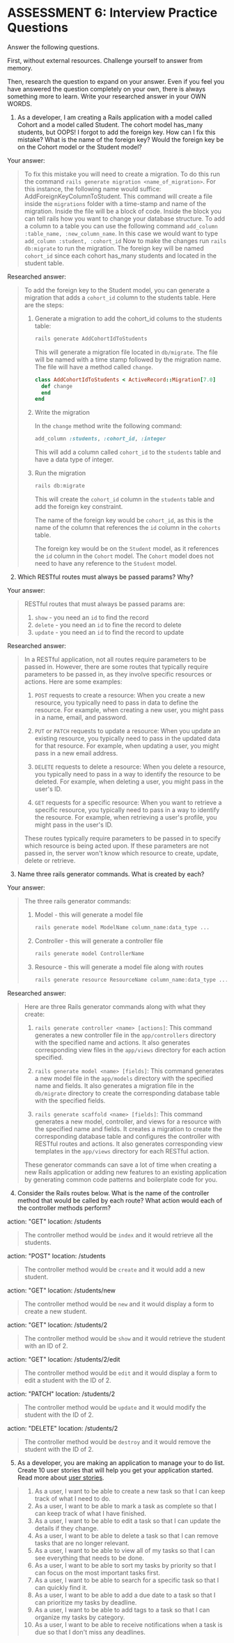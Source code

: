 # ASSESSMENT 6: Interview Practice Questions

Answer the following questions.

First, without external resources. Challenge yourself to answer from memory.

Then, research the question to expand on your answer. Even if you feel you have answered the question completely on your own, there is always something more to learn. Write your researched answer in your OWN WORDS.

1. As a developer, I am creating a Rails application with a model called Cohort and a model called Student. The cohort model has_many students, but OOPS! I forgot to add the foreign key. How can I fix this mistake? What is the name of the foreign key? Would the foreign key be on the Cohort model or the Student model?

Your answer:


> To fix this mistake you will need to create a migration. To do this run the command `rails generate migration <name_of_migration>`. For this instance, the following name would suffice: AddForeignKeyColumnToStudent. This command will create a file inside the `migrations` folder with a time-stamp and name of the migration. Inside the file will be a block of code. Inside the block you can tell rails how you want to change your database structure. To add a column to a table you can use the following command `add_column :table_name, :new_column_name`. In this case we would want to type `add_column :student, :cohort_id` Now to make the changes run `rails db:migrate` to run the migration. The foreign key will be named `cohort_id` since each cohort has_many students and located in the student table. 

Researched answer:

> To add the foreign key to the Student model, you can generate a migration that adds a `cohort_id` column to the students table. Here are the steps:
>
> 1. Generate a migration to add the cohort_id colums to the students table:
>
>    ```bash
>    rails generate AddCohortIdToStudents
>    ```
>
>    This will generate a migration file located in `db/migrate`. The file will be named with a time stamp followed by the migration name. The file will have a method called `change`.
>
>    ```ruby
>    class AddCohortIdToStudents < ActiveRecord::Migration[7.0]
>      def change
>      end
>    end
>    ```
>
>2. Write the migration
>
>    In the `change` method write the following command:
>
>    ```ruby
>    add_column :students, :cohort_id, :integer
>    ```
>
>    This will add a column called `cohort_id` to the `students` table and have a data type of integer.
>
> 3. Run the migration
>
>    ```bash
>    rails db:migrate
>    ```
>
>    This will create the `cohort_id` column in the `students` table and add the foreign key constraint.
>
>    The name of the foreign key would be `cohort_id`, as this is the name of the column that references the `id` column in the `cohorts` table.
>
>    The foreign key would be on the `Student` model, as it references the `id` column in the `Cohort` model. The `Cohort` model does not need to have any reference to the `Student` model.

2. Which RESTful routes must always be passed params? Why?

Your answer:

> RESTful routes that must always be passed params are:
> 1. `show` - you need an `id` to find the record
> 2. `delete` - you need an `id` to fine the record to delete
> 3. `update` - you need an `id` to find the record to update

Researched answer:

> In a RESTful application, not all routes require parameters to be passed in. However, there are some routes that typically require parameters to be passed in, as they involve specific resources or actions. Here are some examples:
> 
> 1. `POST` requests to create a resource: When you create a new resource, you typically need to pass in data to define the resource. For example, when creating a new user, you might pass in a name, email, and password.
> 
> 2. `PUT` or `PATCH` requests to update a resource: When you update an existing resource, you typically need to pass in the updated data for that resource. For example, when updating a user, you might pass in a new email address.
> 
> 3. `DELETE` requests to delete a resource: When you delete a resource, you typically need to pass in a way to identify the resource to be deleted. For example, when deleting a user, you might pass in the user's ID.
> 
> 4. `GET` requests for a specific resource: When you want to retrieve a specific resource, you typically need to pass in a way to identify the resource. For example, when retrieving a user's profile, you might pass in the user's ID.
>
> These routes typically require parameters to be passed in to specify which resource is being acted upon. If these parameters are not passed in, the server won't know which resource to create, update, delete or retrieve.

3. Name three rails generator commands. What is created by each?

Your answer:

>    The three rails generator commands:
>    1. Model - this will generate a model file
>
>        ```bash
>        rails generate model ModelName column_name:data_type ...
>        ```
>    2. Controller - this will generate a controller file
>
>        ```bash
>        rails generate model ControllerName
>        ```
>    2. Resource - this will generate a model file along with routes
>
>        ```bash
>        rails generate resource ResourceName column_name:data_type ...
>        ```

Researched answer:

> Here are three Rails generator commands along with what they create:
> 
> 1. `rails generate controller <name> [actions]`: This command generates a new controller file in the `app/controllers` directory with the specified name and actions. It also generates corresponding view files in the `app/views` directory for each action specified.
> 
> 2. `rails generate model <name> [fields]`: This command generates a new model file in the `app/models` directory with the specified name and fields. It also generates a migration file in the `db/migrate` directory to create the corresponding database table with the specified fields.
> 
> 3. `rails generate scaffold <name> [fields]`: This command generates a new model, controller, and views for a resource with the specified name and fields. It creates a migration to create the corresponding database table and configures the controller with RESTful routes and actions. It also generates corresponding view templates in the `app/views` directory for each RESTful action. 
> 
> These generator commands can save a lot of time when creating a new Rails application or adding new features to an existing application by generating common code patterns and boilerplate code for you.

4. Consider the Rails routes below. What is the name of the controller method that would be called by each route? What action would each of the controller methods perform?

action: "GET" location: /students

> The controller method would be `index` and it would retrieve all the students.

action: "POST" location: /students

> The controller method would be `create` and it would add a new student.

action: "GET" location: /students/new

> The controller method would be `new` and it would display a form to create a new student.

action: "GET" location: /students/2

> The controller method would be `show` and it would retrieve the student with an ID of 2.

action: "GET" location: /students/2/edit

> The controller method would be `edit` and it would display a form to edit a student with the ID of 2.

action: "PATCH" location: /students/2

> The controller method would be `update` and it would modify the student with the ID of 2.

action: "DELETE" location: /students/2

> The controller method would be `destroy` and it would remove the student with the ID of 2.

5. As a developer, you are making an application to manage your to do list. Create 10 user stories that will help you get your application started. Read more about [user stories](https://www.atlassian.com/agile/project-management/user-stories).

> 1. As a user, I want to be able to create a new task so that I can keep track of what I need to do.
> 2. As a user, I want to be able to mark a task as complete so that I can keep track of what I have finished.
> 3. As a user, I want to be able to edit a task so that I can update the details if they change.
> 4. As a user, I want to be able to delete a task so that I can remove tasks that are no longer relevant.
> 5. As a user, I want to be able to view all of my tasks so that I can see everything that needs to be done.
> 6. As a user, I want to be able to sort my tasks by priority so that I can focus on the most important tasks first.
> 7. As a user, I want to be able to search for a specific task so that I can quickly find it.
> 8. As a user, I want to be able to add a due date to a task so that I can prioritize my tasks by deadline.
> 9. As a user, I want to be able to add tags to a task so that I can organize my tasks by category.
> 10. As a user, I want to be able to receive notifications when a task is due so that I don't miss any deadlines.
